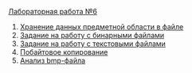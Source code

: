 <a href="https://vk.com/doc-78641724_368829398?hash=49a37f567d4707cfe9&dl=f5caf9ca74dd6749ab">Лабораторная работа №6</a>
1. <a href="https://github.com/Maxim22052002/Lab6/tree/master/Number1(6)">Хранение данных предметной области в файле </a>  
2. <a href="https://github.com/Maxim22052002/Lab6/tree/master/Number2(6)">Задание на работу с бинарными файлами</a>  
3. <a href="https://github.com/Maxim22052002/Lab6/tree/master/Number3(6)">Задание на работу с текстовыми файлами</a>  
4. <a href="https://github.com/Maxim22052002/Lab6/tree/master/Number4(6)">Побайтовое копирование</a>  
5. <a href="https://github.com/Maxim22052002/Lab6/tree/master/Number5(6)">Анализ bmp-файла</a>
